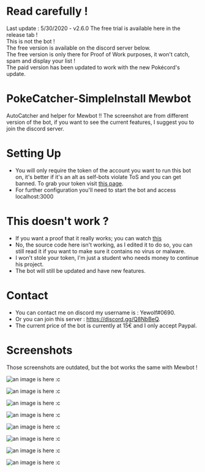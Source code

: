 # Read carefully !
Last update : 5/30/2020 - v2.6.0
The free trial is available here in the release tab !  
This is not the bot !  
The free version is available on the discord server below.  
The free version is only there for Proof of Work purposes, it won't catch, spam and display your list !  
The paid version has been updated to work with the new Pokécord's update.  

# PokeCatcher-SimpleInstall Mewbot
AutoCatcher and helper for Mewbot !!
The screenshot are from different version of the bot, if you want to see the current features, I suggest you to join the discord server.

# Setting Up

- You will only require the token of the account you want to run this bot on, it's better if it's an alt as self-bots violate ToS and you can get banned. To grab your token visit [this page](https://github.com/TheRacingLion/Discord-SelfBot/wiki/Discord-Token-Tutorial).
- For further configuration you'll need to start the bot and access localhost:3000

# This doesn't work ?

- If you want a proof that it really works; you can watch [this](https://youtu.be/cyCYg2L2Du0)
- No, the source code here isn't working, as I edited it to do so, you can still read it if you want to make sure it contains no virus or malware.
- I won't stole your token, I'm just a student who needs money to continue his project.
- The bot will still be updated and have new features.

# Contact

- You can contact me on discord my username is : Yewolf#0690.
- Or you can join this server : https://discord.gg/Q8NbBeQ.
- The current price of the bot is currently at 15€ and I only accept Paypal.


# Screenshots

Those screenshots are outdated, but the bot works the same with Mewbot !

![an image is here :c](https://raw.githubusercontent.com/yyewolf/MewbotCatcher-SimpleInstall/master/Screen5.png)

![an image is here :c](https://raw.githubusercontent.com/yyewolf/MewbotCatcher-SimpleInstall/master/Screen6.png)

![an image is here :c](https://raw.githubusercontent.com/yyewolf/MewbotCatcher-SimpleInstall/master/Screen7.png)

![an image is here :c](https://raw.githubusercontent.com/yyewolf/MewbotCatcher-SimpleInstall/master/Screen8.png)

![an image is here :c](https://raw.githubusercontent.com/yyewolf/MewbotCatcher-SimpleInstall/master/Screen1.png)

![an image is here :c](https://raw.githubusercontent.com/yyewolf/MewbotCatcher-SimpleInstall/master/Screen2.png)

![an image is here :c](https://raw.githubusercontent.com/yyewolf/MewbotCatcher-SimpleInstall/master/Screen3.png)

![an image is here :c](https://raw.githubusercontent.com/yyewolf/MewbotCatcher-SimpleInstall/master/Screen4.png)


